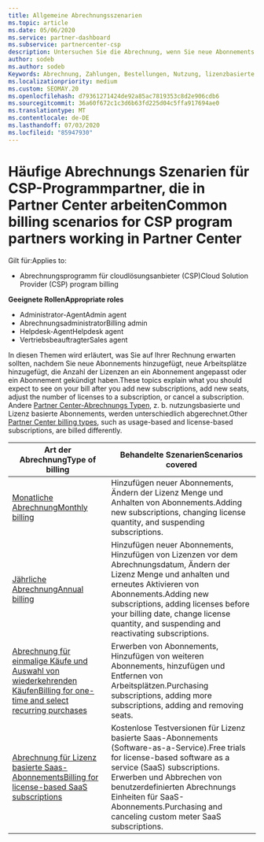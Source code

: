 ```yaml
---
title: Allgemeine Abrechnungsszenarien
ms.topic: article
ms.date: 05/06/2020
ms.service: partner-dashboard
ms.subservice: partnercenter-csp
description: Untersuchen Sie die Abrechnung, wenn Sie neue Abonnements hinzufügen, die Lizenz Menge anpassen oder ein Abonnement kündigen. Sehen Sie sich an, wie sich nutzungsbasierte und Lizenz basierte Abonnements unterscheiden.
author: sodeb
ms.author: sodeb
Keywords: Abrechnung, Zahlungen, Bestellungen, Nutzung, lizenzbasierte Abrechnung, Abonnementdatum, Laufzeit, Kündigung, Verlängerung, Kontenabstimmungsdatei, Abstimmungsdatei
ms.localizationpriority: medium
ms.custom: SEOMAY.20
ms.openlocfilehash: d79361271424de92a85ac7819353c8d2e906cdb6
ms.sourcegitcommit: 36a60f672c1c3d6b63fd225d04c5ffa917694ae0
ms.translationtype: MT
ms.contentlocale: de-DE
ms.lasthandoff: 07/03/2020
ms.locfileid: "85947930"
---
```

# <a name="common-billing-scenarios-for-csp-program-partners-working-in-partner-center"></a><span data-ttu-id="5390f-105">Häufige Abrechnungs Szenarien für CSP-Programmpartner, die in Partner Center arbeiten</span><span class="sxs-lookup"><span data-stu-id="5390f-105">Common billing scenarios for CSP program partners working in Partner Center</span></span>

<span data-ttu-id="5390f-106">Gilt für:</span><span class="sxs-lookup"><span data-stu-id="5390f-106">Applies to:</span></span>

- <span data-ttu-id="5390f-107">Abrechnungsprogramm für cloudlösungsanbieter (CSP)</span><span class="sxs-lookup"><span data-stu-id="5390f-107">Cloud Solution Provider (CSP) program billing</span></span>

<span data-ttu-id="5390f-108">**Geeignete Rollen**</span><span class="sxs-lookup"><span data-stu-id="5390f-108">**Appropriate roles**</span></span>

- <span data-ttu-id="5390f-109">Administrator-Agent</span><span class="sxs-lookup"><span data-stu-id="5390f-109">Admin agent</span></span>
- <span data-ttu-id="5390f-110">Abrechnungsadministrator</span><span class="sxs-lookup"><span data-stu-id="5390f-110">Billing admin</span></span>
- <span data-ttu-id="5390f-111">Helpdesk-Agent</span><span class="sxs-lookup"><span data-stu-id="5390f-111">Helpdesk agent</span></span>
- <span data-ttu-id="5390f-112">Vertriebsbeauftragter</span><span class="sxs-lookup"><span data-stu-id="5390f-112">Sales agent</span></span>

<span data-ttu-id="5390f-113">In diesen Themen wird erläutert, was Sie auf Ihrer Rechnung erwarten sollten, nachdem Sie neue Abonnements hinzugefügt, neue Arbeitsplätze hinzugefügt, die Anzahl der Lizenzen an ein Abonnement angepasst oder ein Abonnement gekündigt haben.</span><span class="sxs-lookup"><span data-stu-id="5390f-113">These topics explain what you should expect to see on your bill after you add new subscriptions, add new seats, adjust the number of licenses to a subscription, or cancel a subscription.</span></span> <span data-ttu-id="5390f-114">Andere [Partner Center-Abrechnungs Typen](billing-different-types.md), z. b. nutzungsbasierte und Lizenz basierte Abonnements, werden unterschiedlich abgerechnet.</span><span class="sxs-lookup"><span data-stu-id="5390f-114">Other [Partner Center billing types](billing-different-types.md), such as usage-based and license-based subscriptions, are billed differently.</span></span>

| <span data-ttu-id="5390f-115">Art der Abrechnung</span><span class="sxs-lookup"><span data-stu-id="5390f-115">Type of billing</span></span> | <span data-ttu-id="5390f-116">Behandelte Szenarien</span><span class="sxs-lookup"><span data-stu-id="5390f-116">Scenarios covered</span></span> |
| --------------- | ----------------- |
| [<span data-ttu-id="5390f-117">Monatliche Abrechnung</span><span class="sxs-lookup"><span data-stu-id="5390f-117">Monthly billing</span></span>](common-billing-scenarios-monthly.md) | <span data-ttu-id="5390f-118">Hinzufügen neuer Abonnements, Ändern der Lizenz Menge und Anhalten von Abonnements.</span><span class="sxs-lookup"><span data-stu-id="5390f-118">Adding new subscriptions, changing license quantity, and suspending subscriptions.</span></span> |
| [<span data-ttu-id="5390f-119">Jährliche Abrechnung</span><span class="sxs-lookup"><span data-stu-id="5390f-119">Annual billing</span></span>](common-billing-scenarios-annual.md) | <span data-ttu-id="5390f-120">Hinzufügen neuer Abonnements, Hinzufügen von Lizenzen vor dem Abrechnungsdatum, Ändern der Lizenz Menge und anhalten und erneutes Aktivieren von Abonnements.</span><span class="sxs-lookup"><span data-stu-id="5390f-120">Adding new subscriptions, adding licenses before your billing date, change license quantity, and suspending and reactivating subscriptions.</span></span> |
| [<span data-ttu-id="5390f-121">Abrechnung für einmalige Käufe und Auswahl von wiederkehrenden Käufen</span><span class="sxs-lookup"><span data-stu-id="5390f-121">Billing for one-time and select recurring purchases</span></span>](common-billing-scenarios-onetime-recurring.md) | <span data-ttu-id="5390f-122">Erwerben von Abonnements, Hinzufügen von weiteren Abonnements, hinzufügen und Entfernen von Arbeitsplätzen.</span><span class="sxs-lookup"><span data-stu-id="5390f-122">Purchasing subscriptions, adding more subscriptions, adding and removing seats.</span></span> |
| [<span data-ttu-id="5390f-123">Abrechnung für Lizenz basierte Saas-Abonnements</span><span class="sxs-lookup"><span data-stu-id="5390f-123">Billing for license-based SaaS subscriptions</span></span>](common-billing-scenarios-saas.md) | <span data-ttu-id="5390f-124">Kostenlose Testversionen für Lizenz basierte Saas-Abonnements (Software-as-a-Service).</span><span class="sxs-lookup"><span data-stu-id="5390f-124">Free trials for license-based software as a service (SaaS) subscriptions.</span></span> <span data-ttu-id="5390f-125">Erwerben und Abbrechen von benutzerdefinierten Abrechnungs Einheiten für SaaS-Abonnements.</span><span class="sxs-lookup"><span data-stu-id="5390f-125">Purchasing and canceling custom meter SaaS subscriptions.</span></span> |
